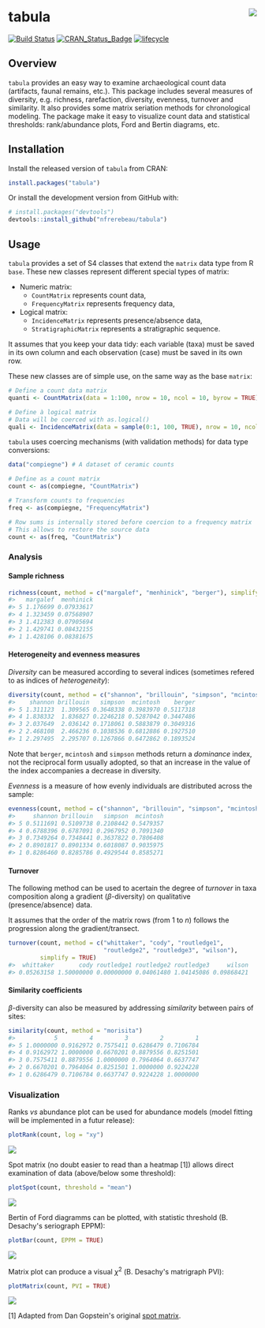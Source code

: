 
<!-- README.md is generated from README.Rmd. Please edit that file -->
tabula <img src="man/figures/logo.png" align="right" />
=======================================================

[![Build Status](https://travis-ci.org/nfrerebeau/tabula.svg?branch=master)](https://travis-ci.org/nfrerebeau/tabula) [![CRAN\_Status\_Badge](http://www.r-pkg.org/badges/version/tabula)](https://cran.r-project.org/package=tabula) [![lifecycle](https://img.shields.io/badge/lifecycle-experimental-orange.svg)](https://www.tidyverse.org/lifecycle/#experimental)

Overview
--------

`tabula` provides an easy way to examine archaeological count data (artifacts, faunal remains, etc.). This package includes several measures of diversity, e.g. richness, rarefaction, diversity, evenness, turnover and similarity. It also provides some matrix seriation methods for chronological modeling. The package make it easy to visualize count data and statistical thresholds: rank/abundance plots, Ford and Bertin diagrams, etc.

Installation
------------

Install the released version of `tabula` from CRAN:

``` r
install.packages("tabula")
```

Or install the development version from GitHub with:

``` r
# install.packages("devtools")
devtools::install_github("nfrerebeau/tabula")
```

Usage
-----

`tabula` provides a set of S4 classes that extend the `matrix` data type from R `base`. These new classes represent different special types of matrix:

-   Numeric matrix:
    -   `CountMatrix` represents count data,
    -   `FrequencyMatrix` represents frequency data,
-   Logical matrix:
    -   `IncidenceMatrix` represents presence/absence data,
    -   `StratigraphicMatrix` represents a stratigraphic sequence.

It assumes that you keep your data tidy: each variable (taxa) must be saved in its own column and each observation (case) must be saved in its own row.

These new classes are of simple use, on the same way as the base `matrix`:

``` r
# Define a count data matrix
quanti <- CountMatrix(data = 1:100, nrow = 10, ncol = 10, byrow = TRUE)

# Define à logical matrix
# Data will be coerced with as.logical()
quali <- IncidenceMatrix(data = sample(0:1, 100, TRUE), nrow = 10, ncol = 10)
```

`tabula` uses coercing mechanisms (with validation methods) for data type conversions:

``` r
data("compiegne") # A dataset of ceramic counts

# Define as a count matrix
count <- as(compiegne, "CountMatrix")

# Transform counts to frequencies
freq <- as(compiegne, "FrequencyMatrix")

# Row sums is internally stored before coercion to a frequency matrix
# This allows to restore the source data
count <- as(freq, "CountMatrix")
```

### Analysis

#### Sample richness

``` r
richness(count, method = c("margalef", "menhinick", "berger"), simplify = TRUE)
#>   margalef  menhinick
#> 5 1.176699 0.07933617
#> 4 1.323459 0.07568907
#> 3 1.412383 0.07905694
#> 2 1.429741 0.08432155
#> 1 1.428106 0.08381675
```

#### Heterogeneity and evenness measures

*Diversity* can be measured according to several indices (sometimes refered to as indices of *heterogeneity*):

``` r
diversity(count, method = c("shannon", "brillouin", "simpson", "mcintosh", "berger"), simplify = TRUE)
#>    shannon brillouin   simpson  mcintosh    berger
#> 5 1.311123  1.309565 0.3648338 0.3983970 0.5117318
#> 4 1.838332  1.836827 0.2246218 0.5287042 0.3447486
#> 3 2.037649  2.036142 0.1718061 0.5883879 0.3049316
#> 2 2.468108  2.466236 0.1038536 0.6812886 0.1927510
#> 1 2.297495  2.295707 0.1267866 0.6472862 0.1893524
```

Note that `berger`, `mcintosh` and `simpson` methods return a *dominance* index, not the reciprocal form usually adopted, so that an increase in the value of the index accompanies a decrease in diversity.

*Evenness* is a measure of how evenly individuals are distributed across the sample:

``` r
evenness(count, method = c("shannon", "brillouin", "simpson", "mcintosh"), simplify = TRUE)
#>     shannon brillouin   simpson  mcintosh
#> 5 0.5111691 0.5109738 0.2108442 0.5479357
#> 4 0.6788396 0.6787091 0.2967952 0.7091340
#> 3 0.7349264 0.7348441 0.3637822 0.7806408
#> 2 0.8901817 0.8901334 0.6018087 0.9035975
#> 1 0.8286460 0.8285786 0.4929544 0.8585271
```

#### Turnover

The following method can be used to acertain the degree of *turnover* in taxa composition along a gradient (*β*-diversity) on qualitative (presence/absence) data.

It assumes that the order of the matrix rows (from 1 to *n*) follows the progression along the gradient/transect.

``` r
turnover(count, method = c("whittaker", "cody", "routledge1",
                           "routledge2", "routledge3", "wilson"),
         simplify = TRUE)
#>  whittaker       cody routledge1 routledge2 routledge3     wilson 
#> 0.05263158 1.50000000 0.00000000 0.04061480 1.04145086 0.09868421
```

#### Similarity coefficients

*β*-diversity can also be measured by addressing *similarity* between pairs of sites:

``` r
similarity(count, method = "morisita")
#>           5         4         3         2         1
#> 5 1.0000000 0.9162972 0.7575411 0.6286479 0.7106784
#> 4 0.9162972 1.0000000 0.6670201 0.8879556 0.8251501
#> 3 0.7575411 0.8879556 1.0000000 0.7964064 0.6637747
#> 2 0.6670201 0.7964064 0.8251501 1.0000000 0.9224228
#> 1 0.6286479 0.7106784 0.6637747 0.9224228 1.0000000
```

### Visualization

Ranks *vs* abundance plot can be used for abundance models (model fitting will be implemented in a futur release):

``` r
plotRank(count, log = "xy")
```

![](man/figures/README-rank-1.png)

Spot matrix (no doubt easier to read than a heatmap [1]) allows direct examination of data (above/below some threshold):

``` r
plotSpot(count, threshold = "mean")
```

![](man/figures/README-spot-1.png)

Bertin of Ford diagramms can be plotted, with statistic threshold (B. Desachy's seriograph EPPM):

``` r
plotBar(count, EPPM = TRUE)
```

![](man/figures/README-seriograph-1.png)

Matrix plot can produce a visual *χ*<sup>2</sup> (B. Desachy's matrigraph PVI):

``` r
plotMatrix(count, PVI = TRUE)
```

![](man/figures/README-matrigraph-1.png)

[1] Adapted from Dan Gopstein's original [spot matrix](https://dgopstein.github.io/articles/spot-matrix/).
